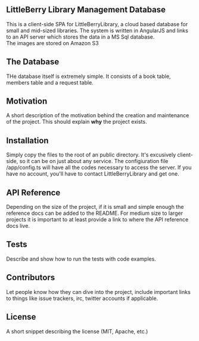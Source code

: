 ## LittleBerry Library Management Database

This is a client-side SPA for LittleBerryLibrary, a cloud based database for small and mid-sized libraries.
The system is written in AngularJS and links to an API server which stores the data in a MS Sql database.  
The images are stored on Amazon S3

## The Database

THe database itself is extremely simple.  It consists of a book table, members table and a request table.

## Motivation

A short description of the motivation behind the creation and maintenance of the project. This should explain **why** the project exists.

## Installation

Simply copy the files to the root of an public directory.  It's excusively client-side, so it can be on just about any service. 
The configiuration file /app/config.ts   will have all the codes necessary to access the server.  If you have no account, you'll have to contact 
LittleBerryLibrary and get one.

## API Reference

Depending on the size of the project, if it is small and simple enough the reference docs can be added to the README. For medium size to larger projects it is important to at least provide a link to where the API reference docs live.

## Tests

Describe and show how to run the tests with code examples.

## Contributors

Let people know how they can dive into the project, include important links to things like issue trackers, irc, twitter accounts if applicable.

## License

A short snippet describing the license (MIT, Apache, etc.)
